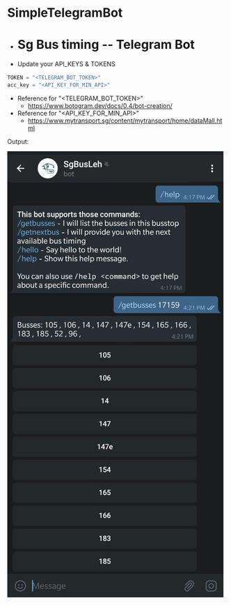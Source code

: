 # SimpleTelegramBot

- # Sg Bus timing -- Telegram Bot


- Update your API_KEYS & TOKENS
```python
TOKEN = "<TELEGRAM_BOT_TOKEN>"
acc_key = "<API_KEY_FOR_MIN_API>"
```

- Reference for "<TELEGRAM_BOT_TOKEN>"
	- https://www.botogram.dev/docs/0.4/bot-creation/
- Reference for "<API_KEY_FOR_MIN_API>"
	- https://www.mytransport.sg/content/mytransport/home/dataMall.html


Output:

![./telegram_bot_output.png](./telegram_bot_output.png)
